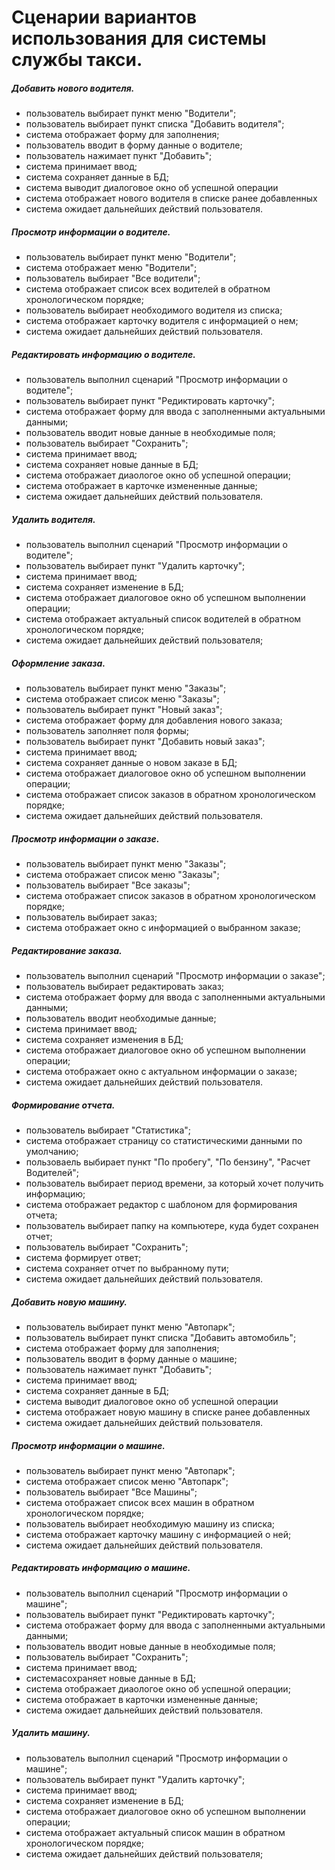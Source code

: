 ﻿# Сценарии вариантов использования для системы службы такси.

##### Добавить нового водителя.
  - пользователь выбирает пункт меню "Водители";
  - пользователь выбирает пункт списка "Добавить водителя";
  - система отображает форму для заполнения;
  - пользователь вводит в форму данные о водителе;
  - пользователь нажимает пункт "Добавить";
  - система принимает ввод;
  - система сохраняет данные в БД;
  - система выводит диалоговое окно об успешной операции
  - система отображает нового водителя в списке ранее добавленных
  - система ожидает дальнейших действий пользователя.

##### Просмотр информации о водителе.
  - пользователь выбирает пункт меню "Водители";
  - система отображает меню "Водители";
  - пользователь выбирает "Все водители";
  - система отображает список всех водителей в обратном хронологическом порядке;
  - пользователь выбирает необходимого водителя из списка;
  - система отображает карточку водителя с информацией о нем;
  - система ожидает дальнейших действий пользователя.

##### Редактировать информацию о водителе.
  - пользователь выполнил сценарий "Просмотр информации о водителе";
  - пользователь выбирает пункт "Редиктировать карточку";
  - система отображает форму для ввода с заполненными актуальными данными;
  - пользователь вводит новые данные в необходимые поля;
  - пользователь выбирает "Сохранить";
  - система принимает ввод;
  - система сохраняет новые данные в БД;
  - система отображает диаологое окно об успешной операции;
  - система отображает в карточке измененные данные;
  - система ожидает дальнейших действий пользователя.

##### Удалить водителя.
  - пользователь выполнил сценарий "Просмотр информации о водителе";
  - пользователь выбирает пункт "Удалить карточку";
  - система принимает ввод;
  - система сохраняет изменение в БД;
  - система отображает диалоговое окно об успешном выполнении операции;
  - система отображает актуальный список водителей в обратном хронологическом порядке;
  - система ожидает дальнейших действий пользователя;

##### Оформление заказа.
  - пользователь выбирает пункт меню "Заказы";
  - система отображает список меню "Заказы";
  - пользователь выбирает пункт "Новый заказ";
  - система отображает форму для добавления нового заказа;
  - пользователь заполняет поля формы;
  - пользователь выбирает пункт "Добавить новый заказ";
  - система принимает ввод;
  - система сохраняет данные о новом заказе в БД;
  - система отображает диалоговое окно об успешном выполнении операции;
  - система отображает список заказов в обратном хронологическом порядке;
  - система ожидает дальнейших действий пользователя.

##### Просмотр информации о заказе.
  - пользователь выбирает пункт меню "Заказы";
  - система отображает список меню "Заказы";
  - пользователь выбирает "Все заказы";
  - система отображает список заказов в обратном хронологическом порядке;
  - пользователь выбирает заказ;
  - система отображает окно с информацией о выбранном заказе;

##### Редактирование заказа.
  - пользователь выполнил сценарий "Просмотр информации о заказе";
  - пользователь выбирает редактировать заказ;
  - система отображает форму для ввода с заполненными актуальными данными;
  - пользователь вводит необходимые данные;
  - система принимает ввод;
  - система сохраняет изменения в БД;
  - система отображает диалоговое окно об успешном выполнении операции;
  - система отображает окно с актуальном информации о заказе;
  - система ожидает дальнейших действий пользователя.

##### Формирование отчета.
  - пользователь выбирает "Статистика";
  - система отображает страницу со статистическими данными по умолчанию;
  - пользоваель выбирает пункт "По пробегу", "По бензину", "Расчет Водителей";
  - пользователь выбирает период времени, за который хочет получить информацию;
  - система отображает редактор с шаблоном для формирования отчета;
  - пользователь выбирает папку на компьютере, куда будет сохранен отчет;
  - пользователь выбирает "Сохранить";
  - система формирует ответ;
  - система сохраняет отчет по выбранному пути;
  - система ожидает дальнейших действий пользователя.

##### Добавить новую машину.
  - пользователь выбирает пункт меню "Автопарк";
  - пользователь выбирает пункт списка "Добавить автомобиль";
  - система отображает форму для заполнения;
  - пользователь вводит в форму данные о машине;
  - пользователь нажимает пункт "Добавить";
  - система принимает ввод;
  - система сохраняет данные в БД;
  - система выводит диалоговое окно об успешной операции
  - система отображает новую машину в списке ранее добавленных
  - система ожидает дальнейших действий пользователя.

##### Просмотр информации о машине.
  - пользователь выбирает пункт меню "Автопарк";
  - система отображает список меню "Автопарк";
  - пользователь выбирает "Все Машины";
  - система отображает список всех машин в обратном хронологическом порядке;
  - пользователь выбирает необходимую машину из списка;
  - система отображает карточку машину с информацией о ней;
  - система ожидает дальнейших действий пользователя.

##### Редактировать информацию о машине.
  - пользователь выполнил сценарий "Просмотр информации о машине";
  - пользователь выбирает пункт "Редиктировать карточку";
  - система отображает форму для ввода с заполненными актуальными данными;
  - пользователь вводит новые данные в необходимые поля;
  - пользователь выбирает "Сохранить";
  - система принимает ввод;
  - системасохраняет новые данные в БД;
  - система отображает диаологое окно об успешной операции;
  - система отображает в карточки измененные данные;
  - система ожидает дальнейших действий пользователя.

##### Удалить машину.
  - пользователь выполнил сценарий "Просмотр информации о машине";
  - пользователь выбирает пункт "Удалить карточку";
  - система принимает ввод;
  - система сохраняет изменение в БД;
  - система отображает диалоговое окно об успешном выполнении операции;
  - система отображает актуальный список машин в обратном хронологическом порядке;
  - система ожидает дальнейших действий пользователя;